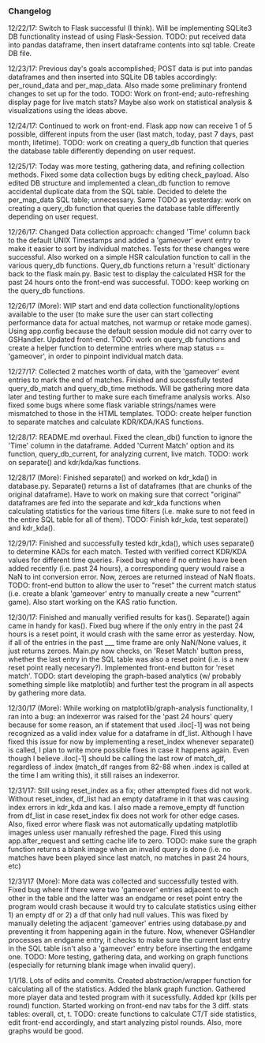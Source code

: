 ### Changelog
12/22/17: Switch to Flask successful (I think). Will be implementing SQLite3 DB functionality instead of using Flask-Session. TODO: put 
received data into pandas dataframe, then insert dataframe contents into sql table. Create DB file.

12/23/17: Previous day's goals accomplished; POST data is put into pandas dataframes and then inserted into SQLite DB tables accordingly: per_round_data and per_map_data. Also made some preliminary frontend changes to set up for the todo. TODO: Work on front-end; auto-refreshing display page for live match stats? Maybe also work on statistical analysis & visualizations using the ideas above.

12/24/17: Continued to work on front-end. Flask app now can receive 1 of 5 possible, different inputs from the user (last match, today, past 7 days, past month, lifetime). TODO: work on creating a query_db function that queries the database table differently depending on user request.

12/25/17: Today was more testing, gathering data, and refining collection methods. Fixed some data collection bugs by editing check_payload. Also edited DB structure and implemented a clean_db function to remove accidental duplicate data from the SQL table. Decided to delete the per_map_data SQL table; unnecessary. Same TODO as yesterday: work on creating a query_db function that queries the database table differently depending on user request.

12/26/17: Changed Data collection approach: changed 'Time' column back to the default UNIX Timestamps and added a 'gameover' event entry to make it easier to sort by individual matches. Tests for these changes were successful. Also worked on a simple HSR calculation function to call in the various query_db functions. Query_db functions return a 'result' dictionary back to the flask main.py. Basic test to display the calculated HSR for the past 24 hours onto the front-end was successful. TODO: keep working on the query_db functions.

12/26/17 (More): WIP start and end data collection functionality/options available to the user (to make sure the user can start collecting performance data for actual matches, not warmup or retake mode games). Using app.config because the default session module did not carry over to GSHandler. Updated front-end. TODO: work on query_db functions and create a helper function to determine entries where map status == 'gameover', in order to pinpoint individual match data.

12/27/17: Collected 2 matches worth of data, with the 'gameover' event entries to mark the end of matches. Finished and successfully tested query_db_match and query_db_time methods. Will be gathering more data later and testing further to make sure each timeframe analysis works. Also fixed some bugs where some flask variable strings/names were mismatched to those in the HTML templates. TODO: create helper function to separate matches and calculate KDR/KDA/KAS functions.

12/28/17: README.md overhaul. Fixed the clean_db() function to ignore the 'Time' column in the dataframe. Added 'Current Match' option and its function, query_db_current, for analyzing current, live match. TODO: work on separate() and kdr/kda/kas functions.

12/28/17 (More): Finished separate() and worked on kdr_kda() in database.py. Separate() returns a list of dataframes (that are chunks of the original dataframe). Have to work on making sure that correct "original" dataframes are fed into the separate and kdr_kda functions when calculating statistics for the various time filters (i.e. make sure to not feed in the entire SQL table for all of them). TODO: Finish kdr_kda, test separate() and kdr_kda().

12/29/17: Finished and successfully tested kdr_kda(), which uses separate() to determine KADs for each match. Tested with verified correct KDR/KDA values for different time queries. Fixed bug where if no entries have been added recently (i.e. past 24 hours), a corresponding query would raise a NaN to int conversion error. Now, zeroes are returned instead of NaN floats. TODO: front-end button to allow the user to "reset" the current match status (i.e. create a blank 'gameover' entry to manually create a new "current" game). Also start working on the KAS ratio function.

12/30/17: Finished and manually verified results for kas(). Separate() again came in handy for kas(). Fixed bug where if the only entry in the past 24 hours is a reset point, it would crash with the same error as yesterday. Now, if all of the entries in the past ___ time frame are only NaN/None values, it just returns zeroes. Main.py now checks, on 'Reset Match' button press, whether the last entry in the SQL table was also a reset point (i.e. is a new reset point really necesary?). Implemented front-end button for 'reset match'. TODO: start developing the graph-based analytics (w/ probably something simple like matplotlib) and further test the program in all aspects by gathering more data.

12/30/17 (More): While working on matplotlib/graph-analysis functionality, I ran into a bug: an indexerror was raised for the 'past 24 hours' query because for some reason, an if statement that used .iloc[-1] was not being recognized as a valid index value for a dataframe in df_list. Although I have fixed this issue for now by implementing a reset_index whenever separate() is called, I plan to write more possible fixes in case it happens again. Even though I believe .iloc[-1] should be calling the last row of match_df, regardless of .index (match_df ranges from 82-88 when .index is called at the time I am writing this), it still raises an indexerror.

12/31/17: Still using reset_index as a fix; other attempted fixes did not work. Without reset_index, df_list had an empty dataframe
in it that was causing index errors in kdr_kda and kas. I also made a remove_empty df function from df_list in case reset_index fix does not work for other edge cases. Also, fixed error where flask was not automatically updating matplotlib images unless user manually refreshed the page. Fixed this using app.after_request and setting cache life to zero. TODO: make sure the graph function returns a blank image when an invalid query is done (i.e. no matches have been played since last match, no matches in past 24 hours, etc)

12/31/17 (More): More data was collected and successfully tested with. Fixed bug where if there were two 'gameover' entries adjacent to each other in the table and the latter was an endgame or reset point entry the program would crash because it would try to calculate statistics using either 1) an empty df or 2) a df that only had null values. This was fixed by manually deleting the adjacent 'gameover' entries using database.py and preventing it from happening again in the future. Now, whenever GSHandler processes an endgame entry, it checks to make sure the current last entry in the SQL table isn't also a 'gameover' entry before inserting the endgame one. TODO: More testing, gathering data, and working on graph functions (especially for returning blank image when invalid query).

1/1/18. Lots of edits and commits. Created abstraction/wrapper function for calculating all of the statistics. Added the blank graph function. Gathered more player data and tested program with it sucessfully. Added kpr (kills per round) function. Started working on front-end nav tabs for the 3 diff. stats tables: overall, ct, t. TODO: create functions to calculate CT/T side statistics, edit front-end accordingly, and start analyzing pistol rounds. Also, more graphs would be good.
